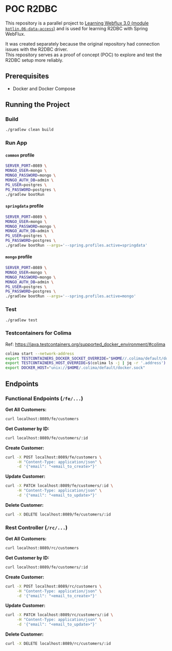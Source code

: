 # POC R2DBC

This repository is a parallel project to [Learning Webflux 3.0 (module `kotlin.06-data-access`)](https://github.com/fResult/Learn-Spring-Webflux-3.0/tree/main/kotlin/06-data-access) and is used for learning R2DBC with Spring WebFlux.

It was created separately because the original repository had connection issues with the R2DBC driver.\
This repository serves as a proof of concept (POC) to explore and test the R2DBC setup more reliably.

## Prerequisites

- Docker and Docker Compose

## Running the Project

### Build

```bash
./gradlew clean build
```

### Run App

#### `common` profile

```bash
SERVER_PORT=8089 \
MONGO_USER=mongo \
MONGO_PASSWORD=mongo \
MONGO_AUTH_DB=admin \
PG_USER=postgres \
PG_PASSWORD=postgres \
./gradlew bootRun
````

#### `springdata` profile

```bash
SERVER_PORT=8089 \
MONGO_USER=mongo \
MONGO_PASSWORD=mongo \
MONGO_AUTH_DB=admin \
PG_USER=postgres \
PG_PASSWORD=postgres \
./gradlew bootRun --args='--spring.profiles.active=springdata'
```

#### `mongo` profile

```bash
SERVER_PORT=8089 \
MONGO_USER=mongo \
MONGO_PASSWORD=mongo \
MONGO_AUTH_DB=admin \
PG_USER=postgres \
PG_PASSWORD=postgres \
./gradlew bootRun --args='--spring.profiles.active=mongo'
```

### Test

```bash
./gradlew test
```

### Testcontainers for Colima

Ref: https://java.testcontainers.org/supported_docker_environment/#colima

```bash
colima start --network-address
export TESTCONTAINERS_DOCKER_SOCKET_OVERRIDE="$HOME//.colima/default/docker.sock"
export TESTCONTAINERS_HOST_OVERRIDE=$(colima ls -j | jq -r '.address')
export DOCKER_HOST="unix://$HOME/.colima/default/docker.sock"
```

## Endpoints

### Functional Endpoints (`/fe/...`)

**Get All Customers:**

```bash
curl localhost:8089/fe/customers
```

**Get Customer by ID:**

```bash
curl localhost:8089/fe/customers/:id
```

**Create Customer:**

```bash
curl -X POST localhost:8089/fe/customers \
     -H "Content-Type: application/json" \
     -d '{"email": "<email_to_create>"}'
```

**Update Customer:**

```bash
curl -X PATCH localhost:8089/fe/customers/:id \
     -H "Content-Type: application/json" \
     -d '{"email": "<email_to_update>"}'
```

**Delete Customer:**

```bash
curl -X DELETE localhost:8089/fe/customers/:id
```

### Rest Controller (`/rc/...`)

**Get All Customers:**

```bash
curl localhost:8089/rc/customers
```

**Get Customer by ID:**

```bash
curl localhost:8089/fe/customers/:id
```

**Create Customer:**

```bash
curl -X POST localhost:8089/rc/customers \
     -H "Content-Type: application/json" \
     -d '{"email": "<email_to_create>"}'
```

**Update Customer:**

```bash
curl -X PATCH localhost:8089/rc/customers/:id \
     -H "Content-Type: application/json" \
     -d '{"email": "<email_to_update>"}'
```

**Delete Customer:**

```bash
curl -X DELETE localhost:8089/rc/customers/:id
```
